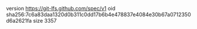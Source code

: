 version https://git-lfs.github.com/spec/v1
oid sha256:7c6a83daa1320d0b311c0dd17b6b4e478837e4084e30b67a0712350d6a2621fa
size 3357
